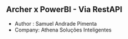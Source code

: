 
## Archer x PowerBI - Via RestAPI
- Author : Samuel Andrade Pimenta
- Company: Athena Soluções Inteligentes

